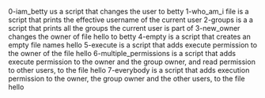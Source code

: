 0-iam_betty us a script that changes the user to betty
1-who_am_i file is a script that prints the effective username of the current user
2-groups is a a script that prints all the groups the current user is part of
3-new_owner changes the owner of file hello to betty
4-empty is a script that creates an empty file names hello
5-execute is  a script that adds execute permission to the owner of the file hello
6-multiple_permissions is a script that adds execute permission to the owner and the group owner, and read permission to other users, to the file hello
7-everybody is  a script that adds execution permission to the owner, the group owner and the other users, to the file hello
